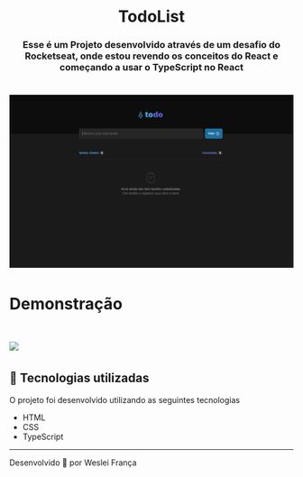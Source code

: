
<h1 align="center"> TodoList </h1>
<h3 align="center"> Esse é um Projeto desenvolvido através de um desafio do Rocketseat, onde estou revendo os conceitos do React e começando a usar o TypeScript
no React </h3>

<h1>
    <img width="965px" src="./src/assets/img-readme.png" alt="Foto-todoList">
</h1>

 # Demonstração
 
 <h1>
    <img width="965px" src="https://media.giphy.com/media/ERBuNCg6ahJzFznv1r/giphy.gif">
</h1>

## 🚀 Tecnologias utilizadas

O projeto foi desenvolvido utilizando as seguintes tecnologias

- HTML
- CSS
- TypeScript 

---

Desenvolvido 💜 por Weslei França

